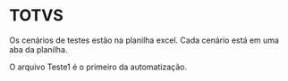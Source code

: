 # TOTVS
Os cenários de testes estão na planilha excel. Cada cenário está em uma aba da planilha.

O arquivo Teste1 é o primeiro da automatização.
